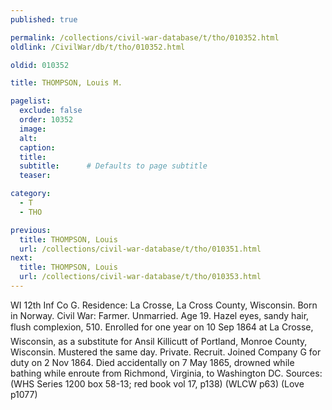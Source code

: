 ```yaml
---
published: true

permalink: /collections/civil-war-database/t/tho/010352.html
oldlink: /CivilWar/db/t/tho/010352.html

oldid: 010352

title: THOMPSON, Louis M.

pagelist:
  exclude: false
  order: 10352
  image: 
  alt:
  caption:
  title:
  subtitle:      # Defaults to page subtitle
  teaser:

category: 
  - T 
  - THO

previous:
  title: THOMPSON, Louis
  url: /collections/civil-war-database/t/tho/010351.html  
next:
  title: THOMPSON, Louis
  url: /collections/civil-war-database/t/tho/010353.html   
---
```

WI 12th Inf Co G. Residence: La Crosse, La Cross County, Wisconsin. Born in Norway. Civil War: Farmer. Unmarried. Age 19. Hazel eyes, sandy hair, flush complexion, 5&#146;10&#148;. Enrolled for one year on 10 Sep 1864 at La Crosse, Wisconsin, as a substitute for Ansil Killicutt of Portland, Monroe County, Wisconsin. Mustered the same day. Private. Recruit. Joined Company G for duty on 2 Nov 1864. Died accidentally on 7 May 1865, drowned while bathing while enroute from Richmond, Virginia, to Washington DC. Sources: (WHS Series 1200 box 58-13; red book vol 17, p138) (WLCW p63) (Love p1077)